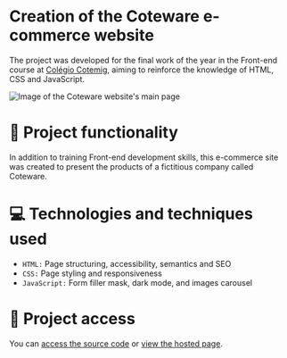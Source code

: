 # Creation of the Coteware e-commerce website

The project was developed for the final work of the year in the Front-end course at [Colégio Cotemig](https://www.cotemig.com.br/), aiming to reinforce the knowledge of HTML, CSS and JavaScript.

![Image of the Coteware website's main page](https://user-images.githubusercontent.com/96635074/202935960-3afd055a-f69c-4ccd-8bd2-1a4e133089d7.png)

# 🔨 Project functionality
In addition to training Front-end development skills, this e-commerce site was created to present the products of a fictitious company called Coteware.

# 💻 Technologies and techniques used 
* `HTML:` Page structuring, accessibility, semantics and SEO
* `CSS:` Page styling and responsiveness
* `JavaScript:` Form filler mask, dark mode, and images carousel

# 📁 Project access
You can [access the source code](https://github.com/ArturColen/Coteware) or [view the hosted page](https://arturcolen.github.io/Coteware/).
